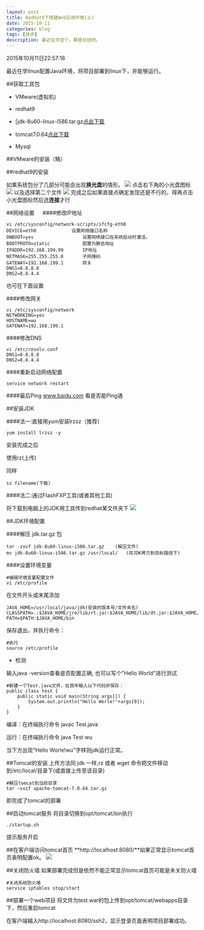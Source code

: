 ```yaml
---
layout: post
title: RedHat9下搭建Web应用环境(上)
date: 2015-10-11
categories: blog
tags: [技术]
description: 最近在学这个，算是总结吧。
---
```


2015年10月11日22:57:16

最近在学linux配置Java环境，将项目部署到linux下，并能够运行。

##获取工具包
- VMware(虚拟机)

- redhat9

- [jdk-8u60-linux-i586.tar.gz[点此下载](http://www.oracle.com/technetwork/java/javase/downloads/jdk8-downloads-2133151.html)

- tomcat7.0.64[点此下载](http://tomcat.apache.org/download-70.cgi)

- Mysql

##VMware的安装（略）

##redhat9的安装

如果系统包分了几部分可能会出现**换光盘**的情形。
	![](http://7xnfbg.com1.z0.glb.clouddn.com/2015-10-11-1.jpg)
点击右下角的小光盘图标
	![](http://7xnfbg.com1.z0.glb.clouddn.com/2015-10-11-2.jpg)
以及选择第二个文件
	![](http://7xnfbg.com1.z0.glb.clouddn.com/2015-10-11-3.jpg)
完成之后如果直接点确定发现还是不行的，得再点击小光盘图标然后选**连接**才行

##网络设置
　
####修改IP地址

	vi /etc/sysconfig/network-scripts/ifcfg-eth0
	DEVICE=eth0				设置网络接口名称
	ONBOOT=yes					设置网络接口在系统启动时激活。
	BOOTPROTO=static			配置为静态地址
	IPADDR=192.168.199.99		IP地址
	NETMASK=255.255.255.0		子网掩码
	GATEWAY=192.168.199.1		网关
	DNS1=8.8.8.8
	DNS2=8.8.4.4

也可在下面设置

####修改网关

	vi /etc/sysconfig/network
	NETWORKING=yes
	HOSTNAME=wu
	GATEWAY=192.168.199.1

####修改DNS

	vi /etc/resolv.conf
	DNS1=8.8.8.8
	DNS2=8.8.4.4

####重新启动网络配置

	service network restart
	
####最后Ping www.baidu.com 看是否能Ping通
	
##安装JDK

####法一:直接用yum安装lrzsz（推荐）

	yum install lrzsz -y
	
安装完成之后
	
使用rz(上传)

同样
	
	sz filename(下载)
	
####法二:通过FlashFXP工具(或者其他工具)

将下载到电脑上的JDK用工具传到redhat某文件夹下
![](http://7xnfbg.com1.z0.glb.clouddn.com/2015-10-12-1.jpg)

	
##JDK环境配置

####解压 jdk.tar.gz 包

	tar -zxvf jdk-8u60-linux-i586.tar.gz	(解压文件)
	mv jdk-8u60-linux-i586.tar.gz /usr/local/   (将JDK拷贝到目标路径下)

####设置环境变量

	#编辑环境变量配置文件 
	vi /etc/profile

在文件开头或末尾添加

	JAVA_HOME=/usr/local/java/jdk(安装的版本号/文件夹名) 
	CLASSPATH=.:$JAVA_HOME/jre/lib/rt.jar:$JAVA_HOME/lib/dt.jar:$JAVA_HOME/lib/tools.jar 
	PATH=$PATH:$JAVA_HOME/bin 
	
保存退出，并执行命令： 
	
	#执行 
	source /etc/profile 

- 检测

输入java -version查看是否配置正确,
也可以写个"Hello World"进行测试

	#新建一个Test.java文件，在其中输入以下代码并保存： 
	public class test { 
		public static void main(String args[]) { 
			System.out.println("Hello Worle!"+args[0]); 
		} 
	} 
	
编译：在终端执行命令 javac Test.java
	
运行：在终端执行命令 java Test wu 	

当下方出现“Hello Worle!wu”字样则jdk运行正常。	
	
##Tomcat的安装
上传方法同 jdk 一样,rz 或者 wget 命令把文件移动到/etc/local/目录下(或直接上传至该目录)

	#解压tomcat到当前目录 
	tar –xvzf apache-tomcat-7.0.64.tar.gz 
	
即完成了tomcat的部署

##启动tomcat服务
将目录切换到opt/tomcat/bin执行 

	./startup.sh
	
提示服务开启

##在客户端访问tomcat首页
**http://localhost:8080/**如果正常显示tomcat首页表明配置ok。
![](http://7xnfbg.com1.z0.glb.clouddn.com/2015-10-12-2.jpg)

##关闭防火墙
如果部署完成但是依然不能正常显示tomcat首页可能是未关防火墙

	#关闭系统防火墙
	service iptables stop/start

##部署一个web项目
将文件为test.war的包上传到opt/tomcat/webapps目录下，然后重启tomcat

在客户端输入http://localhost:8080/ssh2，显示登录页面表明项目部署成功。

